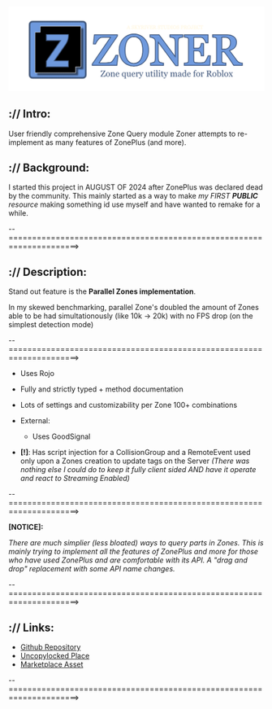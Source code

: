 <div align="center" width="200">
    <img alt="Zoner Logo" src=".moonwave/static/Zoner_Repo_Thumbnail.png" width='850' />
</div>

## :// Intro:

User friendly comprehensive Zone Query module
Zoner attempts to re-implement as many features of ZonePlus (and more).

## :// Background:

I started this project in AUGUST OF 2024 after ZonePlus was declared dead by the community. 
This mainly started as a way to make *my FIRST **PUBLIC** resource* making something id use myself and have wanted to remake for a while.

--=====================================================================>

## :// Description:

Stand out feature is the **Parallel Zones implementation**.

In my skewed benchmarking, parallel Zone's doubled the amount of Zones able to be had simultationously (like 10k -> 20k) with no FPS drop (on the simplest detection mode)

--=====================================================================>

- Uses Rojo
- Fully and strictly typed + method documentation
- Lots of settings and customizability per Zone 100+ combinations

- External: 
  - Uses GoodSignal

- **[!]**: Has script injection for a CollisionGroup and a RemoteEvent used only upon a Zones creation to update tags on the Server *(There was nothing else I could do to keep it fully client sided AND have it operate and react to Streaming Enabled)*
  
--=====================================================================>

**[NOTICE]:**

*There are much simplier (less bloated) ways to query parts in Zones. This is mainly trying to implement all the features of ZonePlus and more for those who have used ZonePlus and are comfortable with its API. A "drag and drop" replacement with some API name changes.*

--=====================================================================>

## :// Links:

- [Github Repository](https://github.com/skyriverstudios/Zoner)
- [Uncopylocked Place](https://www.roblox.com/games/105253327037689/Zoner-Playground)
- [Marketplace Asset](https://create.roblox.com/store/asset/70548782318425/Zoner)

--=====================================================================>
